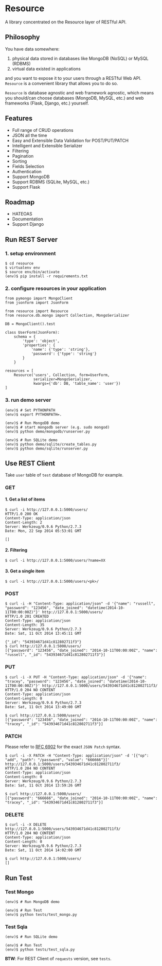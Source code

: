 Resource
========

A library concentrated on the Resource layer of RESTful API.


Philosophy
----------

You have data somewhere:

1. physical data stored in databases like MongoDB (NoSQL) or MySQL (RDBMS)
2. virtual data existed in applications

and you want to expose it to your users through a RESTful Web API. `Resource` is a convenient library that allows you to do so.

`Resource` is database agnostic and web framework agnostic, which means you should/can choose databases (MongoDB, MySQL, etc.) and web frameworks (Flask, Django, etc.) yourself.


Features
--------

+ Full range of CRUD operations
+ JSON all the time
+ Easy and Extensible Data Validation for POST/PUT/PATCH
+ Intelligent and Extensible Serializer
+ Filtering
+ Pagination
+ Sorting
+ Fields Selection
+ Authentication
+ Support MongoDB
+ Support RDBMS (SQLite, MySQL, etc.)
+ Support Flask


Roadmap
-------

+ HATEOAS
+ Documentation
+ Support Django


Run REST Server
---------------

### 1. setup environment

    $ cd resource
    $ virtualenv env
    $ source env/bin/activate
    (env)$ pip install -r requirements.txt

### 2. configure resources in your application

    from pymongo import MongoClient
    from jsonform import JsonForm

    from resource import Resource
    from resource.db.mongo import Collection, MongoSerializer

    DB = MongoClient().test

    class UserForm(JsonForm):
        schema = {
            'type': 'object',
            'properties': {
                'name': {'type': 'string'},
                'password': {'type': 'string'}
            }
        }

    resources = [
        Resource('users', Collection, form=UserForm,
                 serializer=MongoSerializer,
                 kwargs={'db': DB, 'table_name': 'user'})
    ]

### 3. run demo server

    (env)$ # Set PYTHONPATH
    (env)$ export PYTHONPATH=.

    (env)$ # Run MongoDB demo
    (env)$ # start mongodb server (e.g. sudo mongod)
    (env)$ python demo/mongodb/runserver.py

    (env)$ # Run SQLite demo
    (env)$ python demo/sqlite/create_tables.py
    (env)$ python demo/sqlite/runserver.py

Use REST Client
---------------

Take `user` table of `test` database of MongoDB for example.

### GET

#### 1. Get a list of items

    $ curl -i http://127.0.0.1:5000/users/
    HTTP/1.0 200 OK
    Content-Type: application/json
    Content-Length: 2
    Server: Werkzeug/0.9.6 Python/2.7.3
    Date: Mon, 22 Sep 2014 05:53:01 GMT

    []

#### 2. Filtering

    $ curl -i http://127.0.0.1:5000/users/?name=XX

#### 3. Get a single item

    $ curl -i http://127.0.0.1:5000/users/<pk>/

### POST

    $ curl -i -H "Content-Type: application/json" -d '{"name": "russell", "password": "123456", "date_joined": "datetime(2014-10-11T00:00:00Z)"}' http://127.0.0.1:5000/users/
    HTTP/1.0 201 CREATED
    Content-Type: application/json
    Content-Length: 35
    Server: Werkzeug/0.9.6 Python/2.7.3
    Date: Sat, 11 Oct 2014 13:45:11 GMT

    {"_id": "543934671d41c812802711f3"}
    $ curl http://127.0.0.1:5000/users/
    [{"password": "123456", "date_joined": "2014-10-11T00:00:00Z", "name": "russell", "_id": "543934671d41c812802711f3"}]

### PUT

    $ curl -i -X PUT -H "Content-Type: application/json" -d '{"name": "tracey", "password": "123456", "date_joined": "datetime(2014-10-11T00:00:00Z)"}' http://127.0.0.1:5000/users/543934671d41c812802711f3/
    HTTP/1.0 204 NO CONTENT
    Content-Type: application/json
    Content-Length: 0
    Server: Werkzeug/0.9.6 Python/2.7.3
    Date: Sat, 11 Oct 2014 13:49:00 GMT

    $ curl http://127.0.0.1:5000/users/
    [{"password": "123456", "date_joined": "2014-10-11T00:00:00Z", "name": "tracey", "_id": "543934671d41c812802711f3"}]

### PATCH

Please refer to [RFC 6902][1] for the exact `JSON Patch` syntax.

    $ curl -i -X PATCH -H "Content-Type: application/json" -d '[{"op": "add", "path": "/password", "value": "666666"}]' http://127.0.0.1:5000/users/543934671d41c812802711f3/
    HTTP/1.0 204 NO CONTENT
    Content-Type: application/json
    Content-Length: 0
    Server: Werkzeug/0.9.6 Python/2.7.3
    Date: Sat, 11 Oct 2014 13:59:26 GMT

    $ curl http://127.0.0.1:5000/users/
    [{"password": "666666", "date_joined": "2014-10-11T00:00:00Z", "name": "tracey", "_id": "543934671d41c812802711f3"}]

### DELETE

    $ curl -i -X DELETE http://127.0.0.1:5000/users/543934671d41c812802711f3/
    HTTP/1.0 204 NO CONTENT
    Content-Type: application/json
    Content-Length: 0
    Server: Werkzeug/0.9.6 Python/2.7.3
    Date: Sat, 11 Oct 2014 14:02:00 GMT

    $ curl http://127.0.0.1:5000/users/
    []


Run Test
--------

### Test Mongo

    (env)$ # Run MongoDB demo

    (env)$ # Run Test
    (env)$ python tests/test_mongo.py

### Test Sqla

    (env)$ # Run SQLite demo

    (env)$ # Run Test
    (env)$ python tests/test_sqla.py

**BTW**: For REST Client of `requests` version, see `tests`.


[1]: http://tools.ietf.org/html/rfc6902
[2]: http://docs.sqlalchemy.org/en/latest/orm/extensions/automap.html
[3]: https://sqlsoup.readthedocs.org/en/latest/index.html
